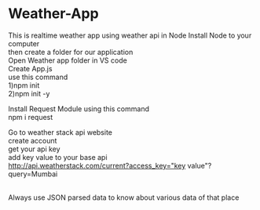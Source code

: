 # Weather-App
This is realtime weather app using weather api in Node 
Install Node to your computer 
<br>
then create a folder for our application
<br>
Open Weather app folder in VS code
<br>
Create App.js <br>
use this command <br>
1)npm init <br>
2)npm init -y <br>


Install Request Module using this command <br>
npm i request

Go to weather stack api website<br>
create account <br>
get your api key <br>
add key value to your base api <br>
http://api.weatherstack.com/current?access_key="key value"?query=Mumbai

<br>
Always use JSON parsed data to know about various data of that place
